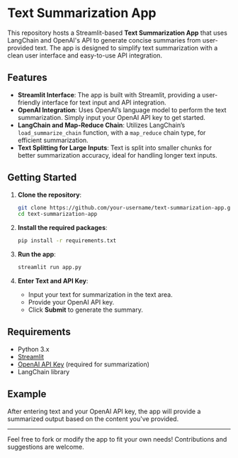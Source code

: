 # Text Summarization App

This repository hosts a Streamlit-based **Text Summarization App** that uses LangChain and OpenAI's API to generate concise summaries from user-provided text. The app is designed to simplify text summarization with a clean user interface and easy-to-use API integration.

## Features

- **Streamlit Interface**: The app is built with Streamlit, providing a user-friendly interface for text input and API integration.
- **OpenAI Integration**: Uses OpenAI’s language model to perform the text summarization. Simply input your OpenAI API key to get started.
- **LangChain and Map-Reduce Chain**: Utilizes LangChain’s `load_summarize_chain` function, with a `map_reduce` chain type, for efficient summarization.
- **Text Splitting for Large Inputs**: Text is split into smaller chunks for better summarization accuracy, ideal for handling longer text inputs.

## Getting Started

1. **Clone the repository**:
   ```bash
   git clone https://github.com/your-username/text-summarization-app.git
   cd text-summarization-app
   ```

2. **Install the required packages**:
   ```bash
   pip install -r requirements.txt
   ```

3. **Run the app**:
   ```bash
   streamlit run app.py
   ```

4. **Enter Text and API Key**:
   - Input your text for summarization in the text area.
   - Provide your OpenAI API key.
   - Click **Submit** to generate the summary.

## Requirements

- Python 3.x
- [Streamlit](https://streamlit.io)
- [OpenAI API Key](https://openai.com) (required for summarization)
- LangChain library

## Example

After entering text and your OpenAI API key, the app will provide a summarized output based on the content you've provided.

---

Feel free to fork or modify the app to fit your own needs! Contributions and suggestions are welcome.

